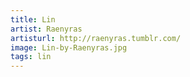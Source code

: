 ```yaml
---
title: Lin
artist: Raenyras
artisturl: http://raenyras.tumblr.com/
image: Lin-by-Raenyras.jpg
tags: lin
---
```

